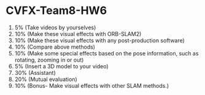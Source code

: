 # CVFX-Team8-HW6

1. 5% (Take videos by yourselves)
2. 10% (Make these visual effects with ORB-SLAM2)
3. 10% (Make these visual effects with any post-production software)
4. 10% (Compare above methods)
5. 10% (Make some special effects based on the pose information, such as rotating, zooming in or out)
6. 5% (Insert a 3D model to your video)
7. 30% (Assistant)
8. 20% (Mutual evaluation)
9. 10% (Bonus- Make visual effects with other SLAM methods.)

